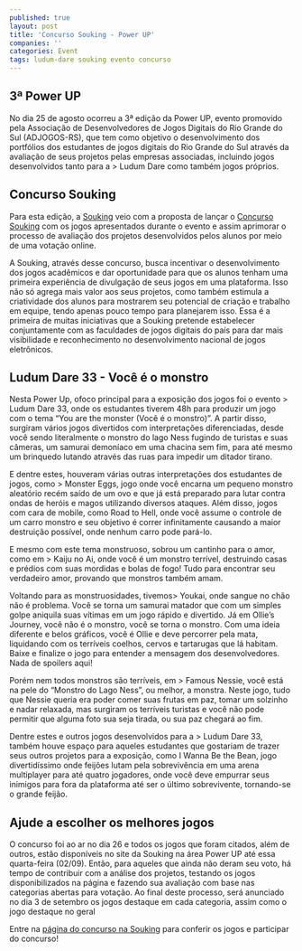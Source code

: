 ```yaml
---
published: true
layout: post
title: 'Concurso Souking - Power UP'
companies: ''
categories: Event
tags: ludum-dare souking evento concurso
---
```



## 3ª Power UP
No dia 25 de agosto ocorreu a 3ª edição da Power UP, evento promovido pela Associação de Desenvolvedores de Jogos Digitais do Rio Grande do Sul (ADJOGOS-RS), que tem como objetivo o desenvolvimento dos portfólios dos estudantes de jogos digitais do Rio Grande do Sul através da avaliação de seus projetos pelas empresas associadas, incluindo jogos desenvolvidos tanto para a > Ludum Dare como também jogos próprios. 

## Concurso Souking
Para esta edição, a <a href="http://www.souking.com.br">Souking</a>
 veio com a proposta de lançar o <a href="http://www.souking.com.br/loja/index.php/power-up" target="_blank">Concurso Souking</a>
 com os jogos apresentados durante o evento e assim aprimorar o processo de avaliação dos projetos desenvolvidos pelos alunos por meio de uma votação online.




A Souking, através desse concurso, busca incentivar o desenvolvimento dos jogos acadêmicos e dar oportunidade para que os alunos tenham uma primeira experiência de divulgação de seus jogos em uma plataforma. Isso não só agrega mais valor aos seus projetos, como também estimula a criatividade dos alunos para mostrarem seu potencial de criação e trabalho em equipe, tendo apenas pouco tempo para planejarem isso. Essa é a primeira de muitas iniciativas que a Souking pretende estabelecer conjuntamente com as faculdades de jogos digitais do país para dar mais visibilidade e reconhecimento no desenvolvimento nacional de jogos eletrônicos.

## Ludum Dare 33 - Você é o monstro
Nesta Power Up, ofoco principal para a exposição dos jogos foi o evento > Ludum Dare 33, onde os estudantes tiverem 48h para produzir um jogo com o tema “You are the monster (Você é o monstro)”. A partir disso, surgiram vários jogos divertidos com interpretações diferenciadas, desde você sendo literalmente o monstro do lago Ness fugindo de turistas e suas câmeras, um samurai demoníaco em uma chacina sem fim, para até mesmo um brinquedo lutando através das ruas para impedir um ditador tirano.




E dentre estes, houveram várias outras interpretações dos estudantes de jogos, como > Monster Eggs, jogo onde você encarna um pequeno monstro aleatório recém saído de um ovo e que já está preparado para lutar contra ondas de heróis e magos utilizando diversos ataques. Além disso, jogos com cara de mobile, como Road to Hell, onde você assume o controle de um carro monstro e seu objetivo é correr infinitamente causando a maior destruição possível, onde nenhum carro pode pará-lo.

E mesmo com este tema monstruoso, sobrou um cantinho para o amor, como em > Kaiju no Ai, onde você é um monstro terrível, destruindo casas e prédios com suas mordidas e bolas de fogo! Tudo para encontrar seu verdadeiro amor, provando que monstros também amam.

Voltando para as monstruosidades, tivemos>  Youkai, onde sangue no chão não é problema. Você se torna um samurai matador que com um simples golpe aniquila suas vítimas em um jogo rápido e divertido. Já em Ollie’s Journey, você não é o monstro, você se torna o monstro. Com uma ideia diferente e belos gráficos, você é Ollie e deve percorrer pela mata, liquidando com os terríveis coelhos, cervos e tartarugas que lá habitam. Baixe e finalize o jogo para entender a mensagem dos desenvolvedores. Nada de spoilers aqui!

Porém nem todos monstros são terríveis, em > Famous Nessie, você está na pele do “Monstro do Lago Ness”, ou melhor, a monstra. Neste jogo, tudo que Nessie queria era poder comer suas frutas em paz, tomar um solzinho e nadar relaxada, mas surgiram os terríveis turistas e você não pode permitir que alguma foto sua seja tirada, ou sua paz chegará ao fim.




Dentre estes e outros jogos desenvolvidos para a > Ludum Dare 33, também houve espaço para aqueles estudantes que gostariam de trazer seus outros projetos para a exposição, como I Wanna Be the Bean, jogo divertidíssimo onde feijões lutam pela sobrevivência em uma arena multiplayer para até quatro jogadores, onde você deve empurrar seus inimigos para fora da plataforma até ser o último sobrevivente, tornando-se o grande feijão.

## Ajude a escolher os melhores jogos
O concurso foi ao ar no dia 26 e todos os jogos que foram citados, além de outros, estão disponíveis no site da Souking na área Power UP até essa quarta-feira (02/09). Então, para aqueles que ainda não deram seu voto, há tempo de contribuir com a análise dos projetos, testando os jogos disponibilizados na página e fazendo sua avaliação com base nas categorias abertas para votação. Ao final deste processo, será anunciado no dia 3 de setembro os jogos destaque em cada categoria, assim como o jogo destaque no geral

Entre na <a href="http://www.souking.com.br/loja/index.php/power-up" target="_blank">página do concurso na Souking</a>
 para conferir os jogos e participar do concurso!

